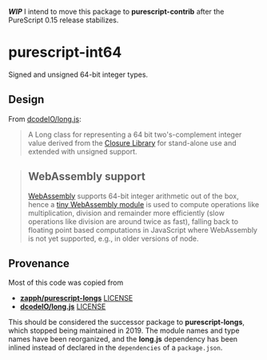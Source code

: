 __*WIP*__ I intend to move this package to __purescript-contrib__ after the PureScript
0.15 release stabilizes.

# purescript-int64

Signed and unsigned 64-bit integer types.

## Design

From [dcodeIO/long.js](https://github.com/dcodeIO/long.js):

> A Long class for representing a 64 bit two's-complement integer value derived
> from the [Closure Library](https://github.com/google/closure-library)
> for stand-alone use and extended with unsigned support.

> ## WebAssembly support
>
> [WebAssembly](http://webassembly.org) supports 64-bit integer arithmetic out
> of the box, hence a [tiny WebAssembly module](./src/Internal/wasm.wat) is
> used to compute operations like multiplication, division and remainder more
> efficiently (slow operations like division are around twice as fast), falling
> back to floating point based computations in JavaScript where WebAssembly is
> not yet supported, e.g., in older versions of node.

## Provenance

Most of this code was copied from

* [__zapph/purescript-longs__](https://github.com/zapph/purescript-longs) [LICENSE](./LICENSE.ZAPGroup)
* [__dcodeIO/long.js__](https://github.com/dcodeIO/long.js) [LICENSE](./LICENSE.dcodeIO)

This should be considered the successor package to __purescript-longs__,
which stopped being maintained in 2019.
The module names and type names have been reorganized, and the __long.js__
dependency has been inlined instead of declared in
the `dependencies` of a `package.json`.


